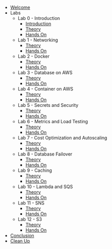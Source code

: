 - [Welcome](/0_welcome)
- Labs
  - Lab 0 - Introduction
    - [Introduction](/labs/introduction)
    - [Theory](/labs/lab_0/0_theory)
    - [Hands On](/labs/lab_0/1_hands_on)
  - Lab 1 - Networking
    - [Theory](/labs/lab_1/0_theory)
    - [Hands On](/labs/lab_1/1_hands_on)
  - Lab 2 - Docker
    - [Theory](/labs/lab_2/0_theory)
    - [Hands On](/labs/lab_2/1_hands_on)
  - Lab 3 - Database on AWS
    - [Theory](/labs/lab_3/0_theory)
    - [Hands On](/labs/lab_3/1_hands_on)
  - Lab 4 - Container on AWS
    - [Theory](/labs/lab_4/0_theory)
    - [Hands On](/labs/lab_4/1_hands_on)
  - Lab 5 - Secrets and Security
    - [Theory](/labs/lab_5/0_theory)
    - [Hands On](/labs/lab_5/1_hands_on)
  - Lab 6 - Metrics and Load Testing
    - [Theory](/labs/lab_6/0_theory)
    - [Hands On](/labs/lab_6/1_hands_on)
  - Lab 7 - Cost Optimization and Autoscaling
    - [Theory](/labs/lab_7/0_theory)
    - [Hands On](/labs/lab_7/1_hands_on)
  - Lab 8 - Database Failover
    - [Theory](/labs/lab_8/0_theory)
    - [Hands On](/labs/lab_8/1_hands_on)
  - Lab 9 - Caching
    - [Theory](/labs/lab_9/0_theory)
    - [Hands On](/labs/lab_9/1_hands_on)
  - Lab 10 - Lambda and SQS
    - [Theory](/labs/lab_10/0_theory)
    - [Hands On](/labs/lab_10/1_hands_on)
  - Lab 11 - SNS
    - [Theory](/labs/lab_11/0_theory)
    - [Hands On](/labs/lab_11/1_hands_on)
  - Lab 12 - S3
    - [Theory](/labs/lab_12/0_theory)
    - [Hands On](/labs/lab_12/1_hands_on)
- [Conclusion](/2_conclusion)
- [Clean Up](/3_cleanup)
